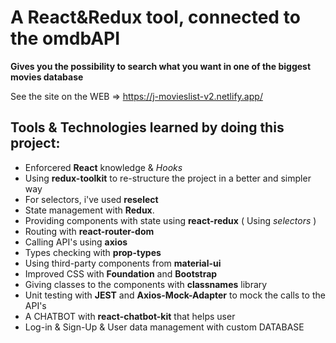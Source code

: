 # A React&Redux tool, connected to the omdbAPI

**Gives you the possibility to search what you want in one of the biggest movies database**

See the site on the WEB => https://j-movieslist-v2.netlify.app/

## Tools & Technologies learned by doing this project: 
- Enforcered **React** knowledge & _Hooks_ 
- Using **redux-toolkit** to re-structure the project in a better and simpler way
- For selectors, i've used **reselect**
- State management with **Redux**.
- Providing components with state using **react-redux** ( Using _selectors_ )
- Routing with **react-router-dom** 
- Calling API's using **axios**
- Types checking with **prop-types**
- Using third-party components from **material-ui**
- Improved CSS with **Foundation** and **Bootstrap**
- Giving classes to the components with **classnames** library
- Unit testing with **JEST** and **Axios-Mock-Adapter** to mock the calls to the API's
- A CHATBOT with **react-chatbot-kit** that helps user
- Log-in & Sign-Up & User data management with custom DATABASE 
